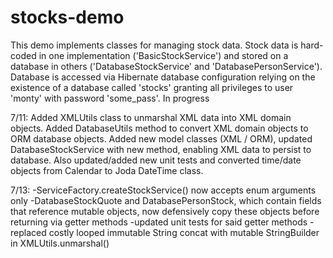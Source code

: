 ﻿# stocks-demo

This demo implements classes for managing stock data.  Stock data is hard-coded in one implementation ('BasicStockService') and stored on a database in others ('DatabaseStockService' and 'DatabasePersonService').  Database is accessed via Hibernate database configuration relying on the existence of a database called 'stocks' granting all privileges to user 'monty' with password 'some_pass'. 
In progress

7/11:
Added XMLUtils class to unmarshal XML data into XML domain objects. Added DatabaseUtils method to convert XML domain objects to ORM database objects. Added new model classes (XML / ORM), updated DatabaseStockService with new method, enabling XML data to persist to database. Also updated/added new unit tests and converted time/date objects from Calendar to Joda DateTime class.

7/13:
-ServiceFactory.createStockService() now accepts enum arguments only
-DatabaseStockQuote and DatabasePersonStock, which contain fields that reference mutable objects, now defensively copy these objects before returning via getter methods
-updated unit tests for said getter methods
-replaced costly looped immutable String concat with mutable StringBuilder in XMLUtils.unmarshal()
